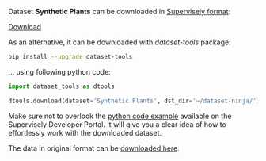 Dataset **Synthetic Plants** can be downloaded in [Supervisely format](https://developer.supervisely.com/api-references/supervisely-annotation-json-format):

 [Download](https://assets.supervisely.com/supervisely-supervisely-assets-public/teams_storage/f/8/g3/SEaE1EacQQqm0Wu0aBB2l1Z1WC3ZZUBLllBgGkFwwJ4qUut9arhTrWZ1dLZ16w1f9NK8opXflCLt61qbbdq0T2szVtPIRVxoz6cUa9WnGZb2AIUiGpNT37DSCGbZ.tar)

As an alternative, it can be downloaded with *dataset-tools* package:
``` bash
pip install --upgrade dataset-tools
```

... using following python code:
``` python
import dataset_tools as dtools

dtools.download(dataset='Synthetic Plants', dst_dir='~/dataset-ninja/')
```
Make sure not to overlook the [python code example](https://developer.supervisely.com/getting-started/python-sdk-tutorials/iterate-over-a-local-project) available on the Supervisely Developer Portal. It will give you a clear idea of how to effortlessly work with the downloaded dataset.

The data in original format can be [downloaded here](https://www.kaggle.com/datasets/harlequeen/synthetic-rgbd-images-of-plants/download?datasetVersionNumber=3).